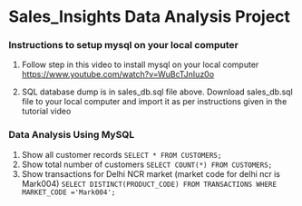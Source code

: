 # Sales_Insights Data Analysis Project

### Instructions to setup mysql on your local computer
1. Follow step in this video to install mysql on your local computer https://www.youtube.com/watch?v=WuBcTJnIuz0o

2. SQL database dump is in sales_db.sql file above. Download sales_db.sql file to your local computer and import it as per instructions given in the tutorial video

### Data Analysis Using MySQL

1. Show all customer records
`SELECT * FROM CUSTOMERS;`
2. Show total number of customers
`SELECT COUNT(*) FROM CUSTOMERS;`
3. Show transactions for Delhi NCR market (market code for delhi ncr is Mark004)
`SELECT DISTINCT(PRODUCT_CODE) FROM TRANSACTIONS WHERE MARKET_CODE ='Mark004';`
